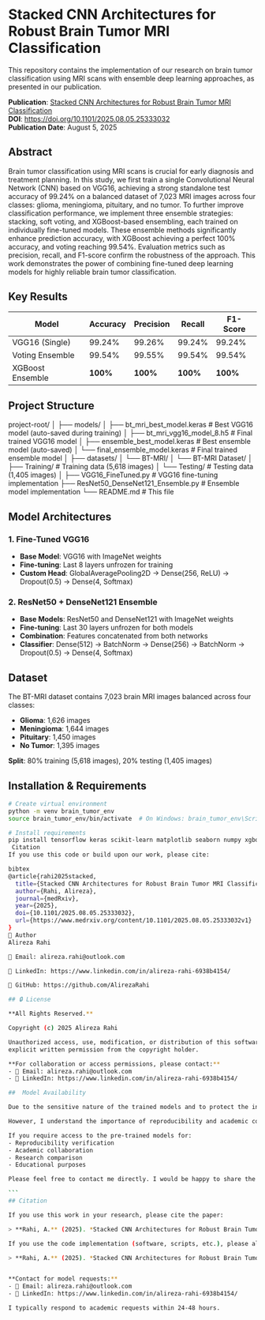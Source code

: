 # Stacked CNN Architectures for Robust Brain Tumor MRI Classification

This repository contains the implementation of our research on brain tumor classification using MRI scans with ensemble deep learning approaches, as presented in our publication.

**Publication**: [Stacked CNN Architectures for Robust Brain Tumor MRI Classification](https://www.medrxiv.org/content/10.1101/2025.08.05.25333032v1)  
**DOI**: https://doi.org/10.1101/2025.08.05.25333032  
**Publication Date**: August 5, 2025

##  Abstract

Brain tumor classification using MRI scans is crucial for early diagnosis and treatment planning. In this study, we first train a single Convolutional Neural Network (CNN) based on VGG16, achieving a strong standalone test accuracy of 99.24% on a balanced dataset of 7,023 MRI images across four classes: glioma, meningioma, pituitary, and no tumor. To further improve classification performance, we implement three ensemble strategies: stacking, soft voting, and XGBoost-based ensembling, each trained on individually fine-tuned models. These ensemble methods significantly enhance prediction accuracy, with XGBoost achieving a perfect 100% accuracy, and voting reaching 99.54%. Evaluation metrics such as precision, recall, and F1-score confirm the robustness of the approach. This work demonstrates the power of combining fine-tuned deep learning models for highly reliable brain tumor classification.

##  Key Results

| Model | Accuracy | Precision | Recall | F1-Score |
|-------|----------|-----------|--------|----------|
| VGG16 (Single) | 99.24% | 99.26% | 99.24% | 99.24% |
| Voting Ensemble | 99.54% | 99.55% | 99.54% | 99.54% |
| XGBoost Ensemble | **100%** | **100%** | **100%** | **100%** |

##  Project Structure
project-root/
│
├── models/
│ ├── bt_mri_best_model.keras # Best VGG16 model (auto-saved during training)
│ ├── bt_mri_vgg16_model_8.h5 # Final trained VGG16 model
│ ├── ensemble_best_model.keras # Best ensemble model (auto-saved)
│ └── final_ensemble_model.keras # Final trained ensemble model
│
├── datasets/
│ └── BT-MRI/
│ └── BT-MRI Dataset/
│ ├── Training/ # Training data (5,618 images)
│ └── Testing/ # Testing data (1,405 images)
│
├── VGG16_FineTuned.py # VGG16 fine-tuning implementation
├── ResNet50_DenseNet121_Ensemble.py # Ensemble model implementation
└── README.md # This file



##  Model Architectures

### 1. Fine-Tuned VGG16
- **Base Model**: VGG16 with ImageNet weights
- **Fine-tuning**: Last 8 layers unfrozen for training
- **Custom Head**: GlobalAveragePooling2D → Dense(256, ReLU) → Dropout(0.5) → Dense(4, Softmax)

### 2. ResNet50 + DenseNet121 Ensemble
- **Base Models**: ResNet50 and DenseNet121 with ImageNet weights
- **Fine-tuning**: Last 30 layers unfrozen for both models
- **Combination**: Features concatenated from both networks
- **Classifier**: Dense(512) → BatchNorm → Dense(256) → BatchNorm → Dropout(0.5) → Dense(4, Softmax)

##  Dataset

The BT-MRI dataset contains 7,023 brain MRI images balanced across four classes:
- **Glioma**: 1,626 images
- **Meningioma**: 1,644 images  
- **Pituitary**: 1,450 images
- **No Tumor**: 1,395 images

**Split**: 80% training (5,618 images), 20% testing (1,405 images)

##  Installation & Requirements

```bash
# Create virtual environment
python -m venv brain_tumor_env
source brain_tumor_env/bin/activate  # On Windows: brain_tumor_env\Scripts\activate

# Install requirements
pip install tensorflow keras scikit-learn matplotlib seaborn numpy xgboost
 Citation
If you use this code or build upon our work, please cite:

bibtex
@article{rahi2025stacked,
  title={Stacked CNN Architectures for Robust Brain Tumor MRI Classification},
  author={Rahi, Alireza},
  journal={medRxiv},
  year={2025},
  doi={10.1101/2025.08.05.25333032},
  url={https://www.medrxiv.org/content/10.1101/2025.08.05.25333032v1}
}
👨 Author
Alireza Rahi

📧 Email: alireza.rahi@outlook.com

💼 LinkedIn: https://www.linkedin.com/in/alireza-rahi-6938b4154/

🔗 GitHub: https://github.com/AlirezaRahi

## 🔒 License

**All Rights Reserved.**

Copyright (c) 2025 Alireza Rahi

Unauthorized access, use, modification, or distribution of this software is strictly prohibited without 
explicit written permission from the copyright holder.

**For collaboration or access permissions, please contact:**
- 📧 Email: alireza.rahi@outlook.com
- 💼 LinkedIn: https://www.linkedin.com/in/alireza-rahi-6938b4154/

##  Model Availability

Due to the sensitive nature of the trained models and to protect the intellectual property of this research, the actual trained model files are not publicly hosted in this repository. 

However, I understand the importance of reproducibility and academic collaboration. **The complete source code for training and evaluation is provided**, allowing researchers to replicate our results exactly.

If you require access to the pre-trained models for:
- Reproducibility verification
- Academic collaboration
- Research comparison
- Educational purposes

Please feel free to contact me directly. I would be happy to share the model files individually under appropriate academic agreements.

```‍‍
## Citation

If you use this work in your research, please cite the paper:

> **Rahi, A.** (2025). *Stacked CNN Architectures for Robust Brain Tumor MRI Classification*. medRxiv. https://doi.org/10.1101/2025.08.05.25333032

If you use the code implementation (software, scripts, etc.), please also cite:

> **Rahi, A.** (2025). *Stacked CNN Architectures for Robust Brain Tumor MRI Classification* [Computer software]. GitHub repository, *AlirezaRahi/Brain-Tumor*. Retrieved from https://github.com/AlirezaRahi/Brain-Tumor


**Contact for model requests:**
- 📧 Email: alireza.rahi@outlook.com  
- 💼 LinkedIn: https://www.linkedin.com/in/alireza-rahi-6938b4154/

I typically respond to academic requests within 24-48 hours.
